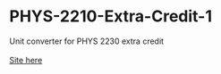 # PHYS-2210-Extra-Credit-1
Unit converter for PHYS 2230 extra credit
\
\
[Site here](https://phys-2210-project.herokuapp.com/)
